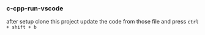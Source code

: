 ### c-cpp-run-vscode

after setup clone this project update the code from those file and press `ctrl + shift + b`
